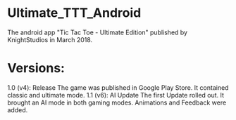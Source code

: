 # Ultimate_TTT_Android
The android app "Tic Tac Toe - Ultimate Edition" published by KnightStudios in March 2018.



# Versions:
1.0 (v4): Release     The game was published in Google Play Store. It contained classic and ultimate mode.
1.1 (v6): AI Update   The first Update rolled out. It brought an AI mode in both gaming modes. Animations and Feedback were added.
